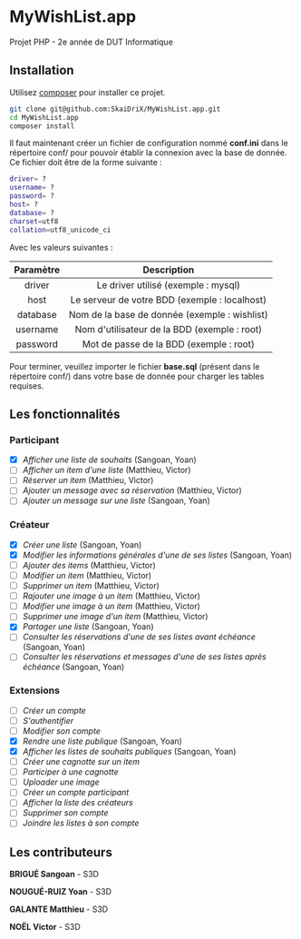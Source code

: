 # MyWishList.app
Projet PHP - 2e année de DUT Informatique

## Installation

Utilisez [composer](https://getcomposer.org/) pour installer ce projet.

```bash
git clone git@github.com:SkaiDriX/MyWishList.app.git
cd MyWishList.app
composer install
```
Il faut maintenant créer un fichier de configuration nommé **conf.ini** dans le répertoire conf/ pour pouvoir établir la connexion avec la base de donnée.
Ce fichier doit être de la forme suivante :

```bash
driver= ?
username= ?
password= ?
host= ?
database= ?
charset=utf8
collation=utf8_unicode_ci
```

Avec les valeurs suivantes :

| Paramètre     | Description                                   |
| :------------:|:---------------------------------------------:|
| driver        | Le driver utilisé (exemple : mysql)           |
| host          | Le serveur de votre BDD (exemple : localhost) |
| database      | Nom de la base de donnée (exemple : wishlist) |
| username      | Nom d'utilisateur de la BDD (exemple : root)  |
| password      | Mot de passe de la BDD (exemple : root)       |

Pour terminer, veuillez importer le fichier **base.sql** (présent dans le répertoire conf/) dans votre base de donnée pour charger les tables requises.

## Les fonctionnalités

### Participant

- [X] *Afficher une liste de souhaits* (Sangoan, Yoan)
- [ ] *Afficher un item d'une liste* (Matthieu, Victor)
- [ ] *Réserver un item* (Matthieu, Victor)
- [ ] *Ajouter un message avec sa réservation* (Matthieu, Victor)
- [ ] *Ajouter un message sur une liste* (Sangoan, Yoan)

### Créateur
- [X] *Créer une liste* (Sangoan, Yoan)
- [X] *Modifier les informations générales d'une de ses listes* (Sangoan, Yoan)
- [ ] *Ajouter des items* (Matthieu, Victor)
- [ ] *Modifier un item*  (Matthieu, Victor)
- [ ] *Supprimer un item* (Matthieu, Victor)
- [ ] *Rajouter une image à un item* (Matthieu, Victor)
- [ ] *Modifier une image à un item* (Matthieu, Victor)
- [ ] *Supprimer une image d'un item* (Matthieu, Victor)
- [X] *Partager une liste* (Sangoan, Yoan)
- [ ] *Consulter les réservations d'une de ses listes avant échéance* (Sangoan, Yoan)
- [ ] *Consulter les réservations et messages d'une de ses listes après échéance* (Sangoan, Yoan)

### Extensions
- [ ] *Créer un compte* 
- [ ] *S'authentifier* 
- [ ] *Modifier son compte* 
- [X] *Rendre une liste publique* (Sangoan, Yoan)
- [X] *Afficher les listes de souhaits publiques* (Sangoan, Yoan)
- [ ] *Créer une cagnotte sur un item*
- [ ] *Participer à une cagnotte*
- [ ] *Uploader une image*
- [ ] *Créer un compte participant*
- [ ] *Afficher la liste des créateurs*
- [ ] *Supprimer son compte*
- [ ] *Joindre les listes à son compte*

## Les contributeurs
**BRIGUÉ Sangoan** - S3D 

**NOUGUÉ-RUIZ Yoan** - S3D 

**GALANTE Matthieu** - S3D 

**NOËL Victor** - S3D 
